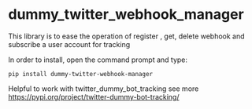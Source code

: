 # dummy_twitter_webhook_manager

This library is to ease the operation of register , get, delete webhook and subscribe a user account for tracking
 
In order to install, open the command prompt and type:
```
pip install dummy-twitter-webhook-manager
```

Helpful to work with twitter_dummy_bot_tracking see more https://pypi.org/project/twitter-dummy-bot-tracking/
